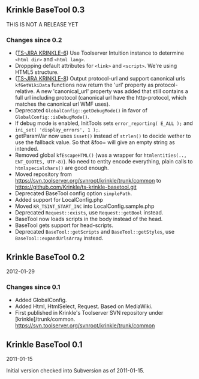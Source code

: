 ## Krinkle BaseTool 0.3

THIS IS NOT A RELEASE YET

### Changes since 0.2

* ([TS-JIRA KRINKLE-6](https://jira.toolserver.org/browse/KRINKLE-6)) Use
  Toolserver Intuition instance to determine `<html dir>` and `<html lang>`.
* Droppping default attributes for `<link>` and `<script>`. We're using
  HTML5 structure.
* ([TS-JIRA KRINKLE-8](https://jira.toolserver.org/browse/KRINKLE-8)) Output protocol-url and support canonical urls
  `kfGetWikiData` functions now return the 'url' property as protocol-relative.
  A new 'canonical_url' property was added that still contains a full url
  including protocol (canonical url have the http-protocol, which matches the
  canonical url WMF uses).
* Deprecated `GlobalConfig::getDebugMode()` in favor of `GlobalConfig::isDebugMode()`.
* If debug mode is enabled, InitTools sets `error_reporting( E_ALL );` and
  `ini_set( 'display_errors', 1 );`.
* getParamVar now uses `isset()` instead of `strlen()` to decide wether to use the
  fallback value. So that &foo= will give an empty string as intended.
* Removed global `kfEscapeHTML()` (was a wrapper for
  `htmlentities(.., ENT_QUOTES, UTF-8)`). No need to entity encode everything,
  plain calls to `htmlspecialchars()` are good enough.
* Moved repository from https://svn.toolserver.org/svnroot/krinkle/trunk/common
  to https://github.com/Krinkle/ts-krinkle-basetool.git
* Deprecated BaseTool config option `simplePath`.
* Added support for LocalConfig.php
* Moved `KR_TSINT_START_INC` into LocalConfig.sample.php
* Deprecated `Request::exists`, use `Request::getBool` instead.
* BaseTool now loads scripts in the body instead of the head.
* BaseTool gets support for head-scripts.
* Deprecated `BaseTool::getScripts` and `BaseTool::getStyles`, use
  `BaseTool::expandUrlsArray` instead.

## Krinkle BaseTool 0.2
2012-01-29

### Changes since 0.1
* Added GlobalConfig.
* Added Html, HtmlSelect, Request. Based on MediaWiki.
* First published in Krinkle's Toolserver SVN repository under [krinkle]/trunk/common.
  https://svn.toolserver.org/svnroot/krinkle/trunk/common

## Krinkle BaseTool 0.1
2011-01-15

Initial version checked into Subversion as of 2011-01-15.
